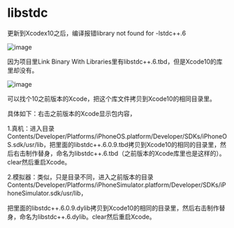# libstdc

更新到Xcodex10之后，编译报错library not found for -lstdc++.6

![image](https://github.com/liuyongfa/libstdc/blob/master/x.png)

因为项目里Link Binary With Libraries里有libstdc++.6.tbd，但是Xcode10的库里却没有。

![image](https://github.com/liuyongfa/libstdc/blob/master/z.png)

可以找个10之前版本的Xcode，把这个库文件拷贝到Xcode10的相同目录里。

具体如下：右击之前版本的Xcode显示包内容，

1.真机：进入目录Contents/Developer/Platforms/iPhoneOS.platform/Developer/SDKs/iPhoneOS.sdk/usr/lib，把里面的libstdc++.6.0.9.tbd拷贝到Xcode10的相同的目录里，然后右击制作替身，命名为libstdc++.6.tbd（之前版本的Xcode库里也是这样的）。clear然后重启Xcode。

2.模拟器：类似，只是目录不同，进入之前版本的目录Contents/Developer/Platforms/iPhoneSimulator.platform/Developer/SDKs/iPhoneSimulator.sdk/usr/lib，

把里面的libstdc++.6.0.9.dylib拷贝到Xcode10的相同的目录里，然后右击制作替身，命名为libstdc++.6.dylib。clear然后重启Xcode。

 
